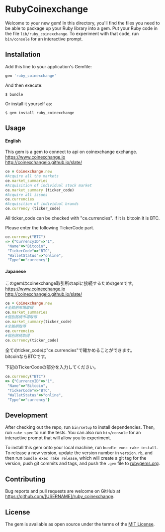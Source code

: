 # RubyCoinexchange

Welcome to your new gem! In this directory, you'll find the files you need to be able to package up your Ruby library into a gem. Put your Ruby code in the file `lib/ruby_coinexchange`. To experiment with that code, run `bin/console` for an interactive prompt.

## Installation

Add this line to your application's Gemfile:

```ruby
gem 'ruby_coinexchange'
```

And then execute:

    $ bundle

Or install it yourself as:

    $ gem install ruby_coinexchange

## Usage
#### English 
This gem is a gem to connect to api on coinexchange exchange.  
https://www.coinexchange.io  
http://coinexchangeio.github.io/slate/  


```ruby
ce = Coinexchange.new
#Acquire all the markets
ce.market_summaries
#Acquisition of individual stock market
ce.market_summary (ticker_code)
#Acquire all issues
ce.currencies
#Acquisition of individual brands
ce.currency (ticker_code)
```
All ticker_code can be checked with "ce.currencies".
If it is bitcoin it is BTC.

Please enter the following TickerCode part.
```ruby
ce.currency("BTC")
=> {"CurrencyID"=>"1",
 "Name"=>"Bitcoin",
 "TickerCode"=>"BTC",
 "WalletStatus"=>"online",
 "Type"=>"currency"}
```


#### Japanese
このgemはcoinexchange取引所のapiに接続するためのgemです。  
https://www.coinexchange.io  
http://coinexchangeio.github.io/slate/  


```ruby
ce = Coinexchange.new
#全銘柄市場取得
ce.market_summaries
#個別銘柄市場取得
ce.market_summary(ticker_code)
#全銘柄取得
ce.currencies
#個別銘柄取得
ce.currency(ticker_code)
```
全てのticker_codeは"ce.currencies"で確かめることができます。  
bitcoinならBTCです。  

下記のTickerCodeの部分を入力してください。
```ruby
ce.currency("BTC")
=> {"CurrencyID"=>"1",
 "Name"=>"Bitcoin",
 "TickerCode"=>"BTC",
 "WalletStatus"=>"online",
 "Type"=>"currency"}
```


## Development

After checking out the repo, run `bin/setup` to install dependencies. Then, run `rake spec` to run the tests. You can also run `bin/console` for an interactive prompt that will allow you to experiment.

To install this gem onto your local machine, run `bundle exec rake install`. To release a new version, update the version number in `version.rb`, and then run `bundle exec rake release`, which will create a git tag for the version, push git commits and tags, and push the `.gem` file to [rubygems.org](https://rubygems.org).

## Contributing

Bug reports and pull requests are welcome on GitHub at https://github.com/[USERNAME]/ruby_coinexchange.

## License

The gem is available as open source under the terms of the [MIT License](https://opensource.org/licenses/MIT).
